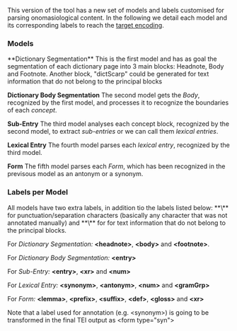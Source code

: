 This version of the tool has a new set of models and labels customised for parsing onomasiological content. In the following we detail each model and its corresponding labels to reach the [target encoding](img/targetEncoding.jpg). 

<h3>Models</h3>
**Dictionary Segmentation** This is the first model and has as goal the segmentation of each dictionary page into 3 main blocks: Headnote, Body and Footnote. Another block, "dictScarp" could be generated for text information that do not belong to the principal blocks

**Dictionary Body Segmentation** The second model gets the _Body_, recognized by the first model, and processes it to recognize the boundaries of each _concept_.

**Sub-Entry** The third model analyses each concept block, recognized by the second model, to extract _sub-entries_ or we can call them _lexical entries_. 

**Lexical Entry** The fourth model parses each _lexical entry_, recognized by the third model.

**Form** The fifth model parses each _Form_, which has been recognized in the previsous model as an antonym or a synonym.


<h3>Labels per Model</h3>
All models have two extra labels, in addition tio the labels listed below: **\<pc>** for punctuation/separation characters (basically any character that was not annotated manually) and **\<dictScrap>** for for text information that do not belong to the principal blocks.

For _Dictionary Segmentation:_ **\<headnote>**, **\<body>** and **\<footnote>**.

For _Dictionary Body Segmentation:_ **\<entry>**

For _Sub-Entry:_ **\<entry>**, **\<xr>** and **\<num>** 

For _Lexical Entry:_ **\<synonym>**, **\<antonym>**, **\<num>** and **\<gramGrp>**

For _Form:_ **\<lemma>**, **\<prefix>**, **\<suffix>**, **\<def>**, **\<gloss>** and **\<xr>**


Note that a label used for annotation (e.g. \<synonym>) is going to be transformed in the final TEI output as \<form type="syn">